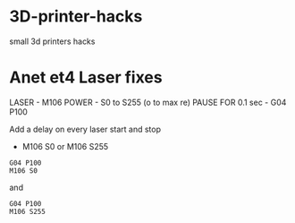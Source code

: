 # 3D-printer-hacks
small 3d printers hacks

# Anet et4 Laser fixes

LASER - M106
POWER - S0 to S255  (o to max re)
PAUSE FOR 0.1 sec - G04 P100

Add a delay on every laser start and stop

- M106 S0 or M106 S255
```
G04 P100
M106 S0
```

and 
```
G04 P100
M106 S255
```
